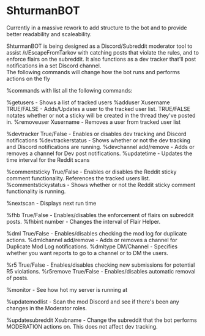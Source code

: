 # ShturmanBOT


Currently in a massive rework to add structure to the bot and to provide better readability and scaleability.

ShturmanBOT is being designed as a Discord/Subreddit moderator tool to assist /r/EscapeFromTarkov with catching posts that violate the rules,
and to enforce flairs on the subreddit.  It also functions as a dev tracker that'll post notifications in a set Discord channel.  
The following commands will change how the bot runs and performs actions on the fly

%commands with list all the following commands:


%getusers - Shows a list of tracked users
%adduser Xusername TRUE/FALSE - Adds/Updates a user to the tracked user list.  TRUE/FALSE notates whether or not a sticky will be created in the thread they've posted in.
%removeuser Xusername - Removes a user from tracked user list

%devtracker True/False - Enables or disables dev tracking and Discord notifications
%devtrackerstatus - Shows whether or not the dev tracking and Discord notifications are running.
%devchannel add/remove - Adds or removes a channel for Dev post notifications.
%updatetime - Updates the time interval for the Reddit scans

%commentsticky True/False - Enables or disables the Reddit sticky comment functionality.  References the tracked users list.
%commentstickystatus - Shows whether or not the Reddit sticky comment functionality is running.

%nextscan - Displays next run time

%fhb True/False - Enables/disables the enforcement of flairs on subreddit posts.
%fhbint number - Changes the interval of Flair Helper.

%dml True/False - Enables/disables checking the mod log for duplicate actions.
%dmlchannel add/remove - Adds or removes a channel for Duplicate Mod Log notifications.
%dmltype DM/Channel - Specifies whether you want reports to go to a channel or to DM the users.

%r5 True/False - Enables/disables checking new submissions for potential R5 violations.
%r5remove True/False - Enables/disables automatic removal of posts.

%monitor - See how hot my server is running at

%updatemodlist - Scan the mod Discord and see if there's been any changes in the Moderator roles.

%updatesubreddit Xsubname - Change the subreddit that the bot performs MODERATION actions on.  This does not affect dev tracking.
